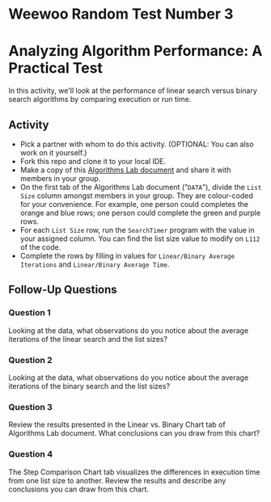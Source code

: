 # Weewoo Random Test Number 3
# Analyzing Algorithm Performance: A Practical Test

In this activity, we'll look at the performance of linear search versus binary search algorithms by comparing execution or run time.

## Activity
- Pick a partner with whom to do this activity. (OPTIONAL: You can also work on it yourself.)
- Fork this repo and clone it to your local IDE.
- Make a copy of this [Algorithms Lab document](https://docs.google.com/spreadsheets/d/1xE6VfEzhNB2kBnPvhfmUMQvLK2y71GGJCClOtkuz7aE/edit?usp=sharing) and share it with members in your group.
- On the first tab of the Algorithms Lab document ("`DATA`"), divide the `List Size` column amongst members in your group. They are colour-coded for your convenience. For example, one person could completes the orange and blue rows; one person could complete the green and purple rows.
- For each `List Size` row, run the `SearchTimer` program with the value in your assigned column. You can find the list size value to modify on `L112` of the code.
- Complete the rows by filling in values for `Linear/Binary Average Iterations` and `Linear/Binary Average Time`.

## Follow-Up Questions

### Question 1
Looking at the data, what observations do you notice about the average iterations of the linear search and the list sizes?

### Question 2
Looking at the data, what observations do you notice about the average iterations of the binary search and the list sizes?

### Question 3
Review the results presented in the Linear vs. Binary Chart tab of Algorithms Lab document.  What conclusions can you draw from this chart?

### Question 4
The Step Comparison Chart tab visualizes the differences in execution time from one list size to another.  Review the results  and describe any conclusions you can draw from this chart.
